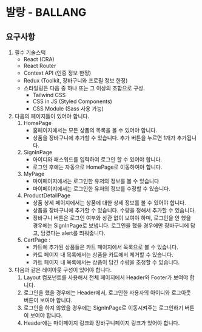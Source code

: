 # 발랑 - BALLANG

## 요구사항

1. 필수 기술스택
   - React (CRA)
   - React Router
   - Context API (인증 정보 한정)
   - Redux (Toolkit, 장바구니와 프로필 정보 한정)
   - 스타일링은 다음 중 하나 또는 그 이상의 조합으로 구성.
     - Tailwind CSS
     - CSS in JS (Styled Components)
     - CSS Module (Sass 사용 가능)
2. 다음의 페이지들이 있어야 합니다.
   1. HomePage
      - 홈페이지에서는 모든 상품의 목록을 볼 수 있어야 합니다.
      - 상품을 장바구니에 추가할 수 있습니다. 추가 버튼을 누르면 1개가 추가됩니다.
   2. SignInPage
      - 아이디와 패스워드를 입력하여 로그인 할 수 있어야 합니다.
      - 로그인 후에는 자동으로 HomePage로 이동하여야 합니다.
   3. MyPage
      - 마이페이지에서는 로그인한 유저의 정보를 볼 수 있습니다
      - 마이페이지에서는 로그인한 유저의 정보를 수정할 수 있습니다.
   4. ProductDetailPage
      - 상품 상세 페이지에서는 상품에 대한 상세 정보를 볼 수 있어야 합니다.
      - 상품을 장바구니에 추가할 수 있습니다. 수량을 정해서 추가할 수 있습니다.
      - 장바구니 버튼은 로그인 여부와 상관 없이 보여야 하며, 로그인을 안 했을 경우에는 SignInPage로 보냅니다. 로그인을 했을 경우에만
        장바구니에 담고, 담겼다는 alert를 띄워줍니다.
   5. CartPage :
      - 카트에 추가된 상품들은 카트 페이지에서 목록으로 볼 수 있습니다.
      - 카트 페이지 내 목록에서는 상품을 카트에서 제거할 수 있습니다.
      - 카트 페이지 내 목록에서는 상품이 담긴 수량을 조정할 수 있습니다.
3. 다음과 같은 레이아웃 구성이 있어야 합니다.
   1. Layout 컴포넌트를 사용해서 전체 페이지에서 Header와 Footer가 보여야 합니다.
   2. 로그인을 했을 경우에는 Header에서, 로그인한 사용자의 아이디와 로그아웃 버튼이 보여야 합니다.
   3. 로그인을 하지 않았을 경우에는 SignInPage로 이동시켜주는 로그인하기 버튼이 보여야 합니다.
   4. Header에는 마이페이지 링크와 장바구니페이지 링크가 있어야 합니다.
